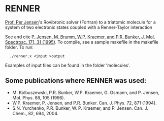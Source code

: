 # RENNER
 [Prof. Per Jensen](https://www.uni-wuppertal.de/de/news/detail/bergische-universitaet-trauert-um-prof-per-jensen/)'s Rovibronic solver (Fortran) to a triatomic molecule for a system of two electronic states coupled with a Renner-Taylor interaction

See and cite [P. Jensen, M. Brumm, W.P. Kraemer, and P.R. Bunker, J. Mol. Spectrosc. 171, 31 (1995)](https://doi.org/10.1006/jmsp.1995.1101). 
To compile, see a sample makefile in the makefile folder. 
To run: 
       
      ./renner.x <input >output 
      

Examples of input files can be found in the folder 'molecules'. 

## Some publications where RENNER was used: 

- M. Kolbuszewski, P.R. Bunker, W.P. Kraemer, G. Osmann, and P. Jensen, Mol. Phys. 88, 105 (1996).
- W.P. Kraemer, P. Jensen, and P.R. Bunker. Can. J. Phys. 72, 871 (1994).
- S.N. Yurchenko, P.R. Bunker, W. P. Kraemer, and P. Jensen.  Can. J. Chem., 82, 694, 2004.



